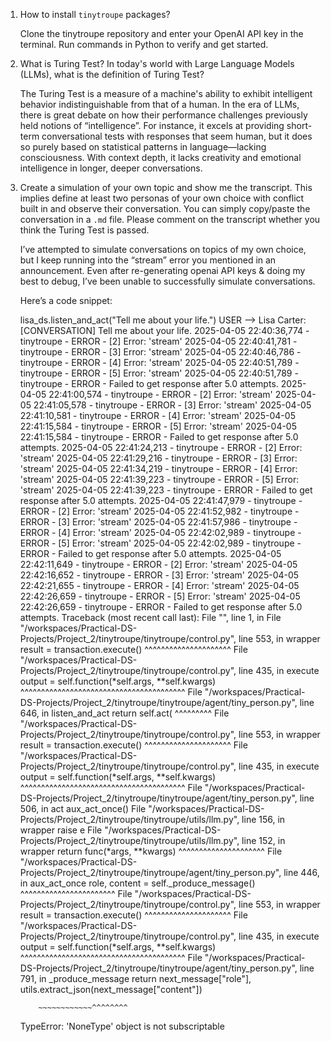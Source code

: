 1. How to install `tinytroupe` packages?
    
    Clone the tinytroupe repository and enter your OpenAI API key in the terminal. Run commands in Python to verify and get started. 
    
2. What is Turing Test? In today's world with Large Language Models (LLMs), what is the definition of Turing Test?
    
    The Turing Test is a measure of a machine's ability to exhibit intelligent behavior indistinguishable from that of a human. 
    In the era of LLMs, there is great debate on how their performance challenges previously held notions of “intelligence”. For instance, it excels at providing short-term conversational tests with responses that seem human, but it does so purely based on statistical patterns in language—lacking consciousness. With context depth, it lacks creativity and emotional intelligence in longer, deeper conversations. 
    
3. Create a simulation of your own topic and show me the transcript. This implies define at least two personas of your own choice with conflict built in and observe their conversation. You can simply copy/paste the conversation in a `.md` file. Please comment on the transcript whether you think the Turing Test is passed.
    
    I’ve attempted to simulate conversations on topics of my own choice, but I keep running into the “stream” error you mentioned in an announcement. Even after re-generating openai API keys & doing my best to debug, I’ve been unable to successfully simulate conversations.
    
    Here’s a code snippet:
    
    lisa_ds.listen_and_act("Tell me about your life.")
    USER --> Lisa Carter: [CONVERSATION]
    Tell me about your life.
    2025-04-05 22:40:36,774 - tinytroupe - ERROR - [2] Error: 'stream'
    2025-04-05 22:40:41,781 - tinytroupe - ERROR - [3] Error: 'stream'
    2025-04-05 22:40:46,786 - tinytroupe - ERROR - [4] Error: 'stream'
    2025-04-05 22:40:51,789 - tinytroupe - ERROR - [5] Error: 'stream'
    2025-04-05 22:40:51,789 - tinytroupe - ERROR - Failed to get response after 5.0 attempts.
    2025-04-05 22:41:00,574 - tinytroupe - ERROR - [2] Error: 'stream'
    2025-04-05 22:41:05,578 - tinytroupe - ERROR - [3] Error: 'stream'
    2025-04-05 22:41:10,581 - tinytroupe - ERROR - [4] Error: 'stream'
    2025-04-05 22:41:15,584 - tinytroupe - ERROR - [5] Error: 'stream'
    2025-04-05 22:41:15,584 - tinytroupe - ERROR - Failed to get response after 5.0 attempts.
    2025-04-05 22:41:24,213 - tinytroupe - ERROR - [2] Error: 'stream'
    2025-04-05 22:41:29,216 - tinytroupe - ERROR - [3] Error: 'stream'
    2025-04-05 22:41:34,219 - tinytroupe - ERROR - [4] Error: 'stream'
    2025-04-05 22:41:39,223 - tinytroupe - ERROR - [5] Error: 'stream'
    2025-04-05 22:41:39,223 - tinytroupe - ERROR - Failed to get response after 5.0 attempts.
    2025-04-05 22:41:47,979 - tinytroupe - ERROR - [2] Error: 'stream'
    2025-04-05 22:41:52,982 - tinytroupe - ERROR - [3] Error: 'stream'
    2025-04-05 22:41:57,986 - tinytroupe - ERROR - [4] Error: 'stream'
    2025-04-05 22:42:02,989 - tinytroupe - ERROR - [5] Error: 'stream'
    2025-04-05 22:42:02,989 - tinytroupe - ERROR - Failed to get response after 5.0 attempts.
    2025-04-05 22:42:11,649 - tinytroupe - ERROR - [2] Error: 'stream'
    2025-04-05 22:42:16,652 - tinytroupe - ERROR - [3] Error: 'stream'
    2025-04-05 22:42:21,655 - tinytroupe - ERROR - [4] Error: 'stream'
    2025-04-05 22:42:26,659 - tinytroupe - ERROR - [5] Error: 'stream'
    2025-04-05 22:42:26,659 - tinytroupe - ERROR - Failed to get response after 5.0 attempts.
    Traceback (most recent call last):
    File "<stdin>", line 1, in <module>
    File "/workspaces/Practical-DS-Projects/Project_2/tinytroupe/tinytroupe/control.py", line 553, in wrapper
    result = transaction.execute()
    ^^^^^^^^^^^^^^^^^^^^^
    File "/workspaces/Practical-DS-Projects/Project_2/tinytroupe/tinytroupe/control.py", line 435, in execute
    output = self.function(*self.args, **self.kwargs)
    ^^^^^^^^^^^^^^^^^^^^^^^^^^^^^^^^^^^^^^^^
    File "/workspaces/Practical-DS-Projects/Project_2/tinytroupe/tinytroupe/agent/tiny_person.py", line 646, in listen_and_act
    return self.act(
    ^^^^^^^^^
    File "/workspaces/Practical-DS-Projects/Project_2/tinytroupe/tinytroupe/control.py", line 553, in wrapper
    result = transaction.execute()
    ^^^^^^^^^^^^^^^^^^^^^
    File "/workspaces/Practical-DS-Projects/Project_2/tinytroupe/tinytroupe/control.py", line 435, in execute
    output = self.function(*self.args, **self.kwargs)
    ^^^^^^^^^^^^^^^^^^^^^^^^^^^^^^^^^^^^^^^^
    File "/workspaces/Practical-DS-Projects/Project_2/tinytroupe/tinytroupe/agent/tiny_person.py", line 506, in act
    aux_act_once()
    File "/workspaces/Practical-DS-Projects/Project_2/tinytroupe/tinytroupe/utils/llm.py", line 156, in wrapper
    raise e
    File "/workspaces/Practical-DS-Projects/Project_2/tinytroupe/tinytroupe/utils/llm.py", line 152, in wrapper
    return func(*args, **kwargs)
    ^^^^^^^^^^^^^^^^^^^^^
    File "/workspaces/Practical-DS-Projects/Project_2/tinytroupe/tinytroupe/agent/tiny_person.py", line 446, in aux_act_once
    role, content = self._produce_message()
    ^^^^^^^^^^^^^^^^^^^^^^^
    File "/workspaces/Practical-DS-Projects/Project_2/tinytroupe/tinytroupe/control.py", line 553, in wrapper
    result = transaction.execute()
    ^^^^^^^^^^^^^^^^^^^^^
    File "/workspaces/Practical-DS-Projects/Project_2/tinytroupe/tinytroupe/control.py", line 435, in execute
    output = self.function(*self.args, **self.kwargs)
    ^^^^^^^^^^^^^^^^^^^^^^^^^^^^^^^^^^^^^^^^
    File "/workspaces/Practical-DS-Projects/Project_2/tinytroupe/tinytroupe/agent/tiny_person.py", line 791, in _produce_message
    return next_message["role"], utils.extract_json(next_message["content"])
    
           ~~~~~~~~~~~~^^^^^^^^
    
    TypeError: 'NoneType' object is not subscriptable
